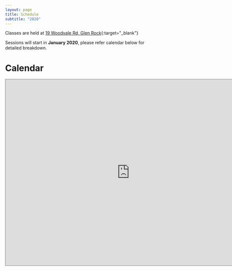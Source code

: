 ```yaml
---
layout: page
title: Schedule
subtitle: "2020"
---
```


Classes are held at [19 Woodvale Rd, Glen Rock](https://www.google.com/maps/place/19+Woodvale+Rd,+Glen+Rock,+NJ+07452/@40.9527332,-74.1111128,17z/data=!3m1!4b1!4m5!3m4!1s0x89c2fb42538e547f:0x10c3891bc985bab1!8m2!3d40.9527332!4d-74.1089241){:target="_blank"}

Sessions will start in **January 2020**, please refer calendar below for detailed breakdown.

# Calendar
<div class="embed-responsive embed-responsive-4by3">
<iframe src="https://calendar.google.com/calendar/embed?height=600&amp;wkst=1&amp;bgcolor=%23F6BF26&amp;ctz=America%2FNew_York&amp;src=aTh2bzhja2pvOHRjZzBrNDJ0dXJ0aHQ0dHNAZ3JvdXAuY2FsZW5kYXIuZ29vZ2xlLmNvbQ&amp;color=%2370237F&amp;mode=AGENDA&amp;showPrint=0&amp;showTitle=1&amp;showCalendars=0&amp;showDate=1&amp;showNav=1&amp;title=Brain%20Eating%20Machines" style="border:solid 1px #777" width="800" height="600" frameborder="0" scrolling="no"></iframe>
</div>
